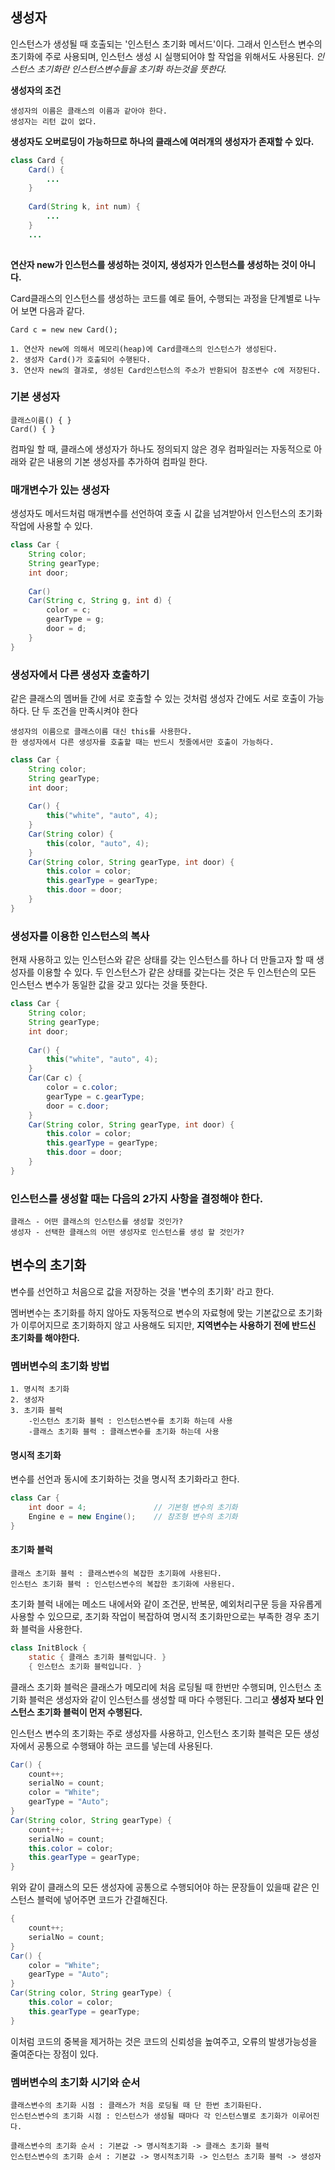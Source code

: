 ## 생성자
인스턴스가 생성될 때 호출되는 '인스턴스 초기화 메서드'이다. 그래서 인스턴스 변수의 초기화에 주로 사용되며, 인스턴스 생성 시 실행되어야 할 작업을 위해서도 사용된다.
_인스턴스 초기화란 인스턴스변수들을 초기화 하는것을 뜻한다._

**생성자의 조건**
```
생성자의 이름은 클래스의 이름과 같아야 한다.
생성자는 리턴 값이 없다.
```

**생성자도 오버로딩이 가능하므로 하나의 클래스에 여러개의 생성자가 존재할 수 있다.**
```java
class Card {
	Card() {
    	...
    }
    
    Card(String k, int num) {
    	...
    }
    ...
    
```
**연산자 new가 인스턴스를 생성하는 것이지, 생성자가 인스턴스를 생성하는 것이 아니다.**

Card클래스의 인스턴스를 생성하는 코드를 예로 들어, 수행되는 과정을 단계별로 나누어 보면 다음과 같다.

```
Card c = new new Card();

1. 연산자 new에 의해서 메모리(heap)에 Card클래스의 인스턴스가 생성된다.
2. 생성자 Card()가 호출되어 수행된다.
3. 연산자 new의 결과로, 생성된 Card인스턴스의 주소가 반환되어 참조변수 c에 저장된다.
```

### 기본 생성자

```
클래스이름() { }
Card() { }
```
컴파일 할 때, 클래스에 생성자가 하나도 정의되지 않은 경우 컴파일러는 자동적으로 아래와 같은 내용의 기본 생성자를 추가하여 컴파일 한다.

### 매개변수가 있는 생성자

생성자도 메서드처럼 매개변수를 선언하여 호출 시 값을 넘겨받아서 인스턴스의 초기화 작업에 사용할 수 있다.

```java
class Car {
	String color;
    String gearType;
    int door;
    
    Car()
    Car(String c, String g, int d) {
    	color = c;
        gearType = g;
        door = d;
    }
}
```

### 생성자에서 다른 생성자 호출하기

같은 클래스의 멤버들 간에 서로 호출할 수 있는 것처럼 생성자 간에도 서로 호출이 가능하다.
단 두 조건을 만족시켜야 한다
```
생성자의 이름으로 클래스이름 대신 this를 사용한다.
한 생성자에서 다른 생성자를 호출할 때는 반드시 첫줄에서만 호출이 가능하다.
```
```java
class Car {
	String color;
    String gearType;
    int door;
    
    Car() {
    	this("white", "auto", 4);
    }
    Car(String color) {
    	this(color, "auto", 4);
    }
    Car(String color, String gearType, int door) {
    	this.color = color;
        this.gearType = gearType;
        this.door = door;
    }
}
```

### 생성자를 이용한 인스턴스의 복사
현재 사용하고 있는 인스턴스와 같은 상태를 갖는 인스턴스를 하나 더 만들고자 할 때 생성자를 이용할 수 있다.
두 인스턴스가 같은 상태를 갖는다는 것은 두 인스턴슨의 모든 인스턴스 변수가 동일한 값을 갖고 있다는 것을 뜻한다.

```java
class Car {
	String color;
    String gearType;
    int door;
    
    Car() {
    	this("white", "auto", 4);
    }
    Car(Car c) {
    	color = c.color;
        gearType = c.gearType;
        door = c.door;
    }
    Car(String color, String gearType, int door) {
    	this.color = color;
        this.gearType = gearType;
        this.door = door;
    }
}
```


### 인스턴스를 생성할 때는 다음의 2가지 사항을 결정해야 한다.
```
클래스 - 어떤 클래스의 인스턴스를 생성할 것인가?
생성자 - 선택한 클래스의 어떤 생성자로 인스턴스를 생성 할 것인가?
```


## 변수의 초기화

변수를 선언하고 처음으로 값을 저장하는 것을 '변수의 초기화' 라고 한다.

멤버변수는 초기화를 하지 않아도 자동적으로 변수의 자료형에 맞는 기본값으로 초기화가 이루어지므로 초기화하지 않고 사용해도 되지만, **지역변수는 사용하기 전에 반드신 초기화를 해야한다.**

### 멤버변수의 초기화 방법
```
1. 명시적 초기화
2. 생성자
3. 초기화 블럭
	-인스턴스 초기화 블럭 : 인스턴스변수를 초기화 하는데 사용
    -클래스 초기화 블럭 : 클래스변수를 초기화 하는데 사용
```


#### 명시적 초기화
변수를 선언과 동시에 초기화하는 것을 명시적 초기화라고 한다.
```java
class Car {
	int door = 4;				// 기본형 변수의 초기화
    Engine e = new Engine();	// 참조형 변수의 초기화
}
```

#### 초기화 블럭
```
클래스 초기화 블럭 : 클래스변수의 복잡한 초기화에 사용된다.
인스턴스 초기화 블럭 : 인스턴스변수의 복잡한 초기화에 사용된다.
```

초기화 블럭 내에는 메소드 내에서와 같이 조건문, 반복문, 예외처리구문 등을 자유롭게 사용할 수 있으므로, 초기화 작업이 복잡하여 명시적 초기화만으로는 부족한 경우 초기화 블럭을 사용한다.

```java
class InitBlock {
	static { 클래스 초기화 블럭입니다. }
    { 인스턴스 초기화 블럭입니다. }

```
클래스 초기화 블럭은 클래스가 메모리에 처음 로딩될 때 한번만 수행되며, 인스턴스 초기화 블럭은 생성자와 같이 인스턴스를 생성할 때 마다 수행된다.
그리고 **생성자 보다 인스턴스 초기화 블럭이 먼저 수행된다.**

인스턴스 변수의 초기화는 주로 생성자를 사용하고, 인스턴스 초기화 블럭은 모든 생성자에서 공통으로 수행돼야 하는 코드를 넣는데 사용된다.

```java
Car() {
	count++;
    serialNo = count;
    color = "White";
    gearType = "Auto";
}
Car(String color, String gearType) {
	count++;
    serialNo = count;
    this.color = color;
    this.gearType = gearType;
}
```
위와 같이 클래스의 모든 생성자에 공통으로 수행되어야 하는 문장들이 있을때 같은 인스턴스 블럭에 넣어주면 코드가 간결해진다.
```java
{
	count++;
    serialNo = count;
}
Car() {
    color = "White";
    gearType = "Auto";
}
Car(String color, String gearType) {
    this.color = color;
    this.gearType = gearType;
}
```
이처럼 코드의 중복을 제거하는 것은 코드의 신뢰성을 높여주고, 오류의 발생가능성을 줄여준다는 장점이 있다.


### 멤버변수의 초기화 시기와 순서

```
클래스변수의 초기화 시점 : 클래스가 처음 로딩될 때 단 한번 초기화된다.
인스턴스변수의 초기화 시점 : 인스턴스가 생성될 때마다 각 인스턴스별로 초기화가 이루어진다.

클래스변수의 초기화 순서 : 기본값 -> 명시적초기화 -> 클래스 초기화 블럭
인스턴스변수의 초기화 순서 : 기본값 -> 명시적초기화 -> 인스턴스 초기화 블럭 -> 생성자
```
